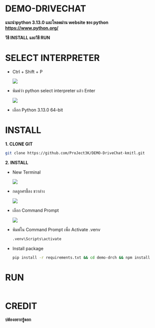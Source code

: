 # DEMO-DRIVECHAT

**แนะนำpython 3.13.0 และโหลดผ่าน website ของ python https://www.python.org/**

**วิธี INSTALL และวิธี RUN**


# SELECT INTERPRETER

  - Ctrl + Shift + P

    ![](https://drive.google.com/uc?export=view&id=1uB3I4gi5m80Bfia36MAJUrMvB6AcxGHg)

  - พิมพ์ว่า python select interpreter แล้ว Enter

    ![](https://drive.google.com/uc?export=view&id=12OD6oRj9Z7YYPqyz3iORZ2WKZNp-34rZ)

  - เลือก Python 3.13.0 64-bit

# INSTALL

  **1. CLONE GIT**
  ``` bash
  git clone https://github.com/ProJect3K/DEMO-DriveChat-kmitl.git
  ```

  **2. INSTALL**

  - New Terminal

    ![](https://drive.google.com/uc?export=view&id=1gwGcJBp5f_Q9fQ0luyI69tcrecogdFR_)

  - กดลูกศรชี้ลง ขวาล่าง

    ![](https://drive.google.com/uc?export=view&id=1B8eIcyHWJNJxQoNWKPMcW4pgO45LwGoE)

  - เลือก Command Prompt

    ![](https://drive.google.com/uc?export=view&id=1VflNrATWNsp8vaRnsAH2XxBQJqHTjuw1)


  - พิมพ์ใน Command Prompt เพื่อ Activate .venv
    ``` bash
    .venv\Scripts\activate
    ```

  - Install package
    ``` bash
    pip install -r requirements.txt && cd demo-drch && npm install
    ```




# RUN

``` bash

```

# CREDIT
**บ่ต้องอยากรู้ดอก**
